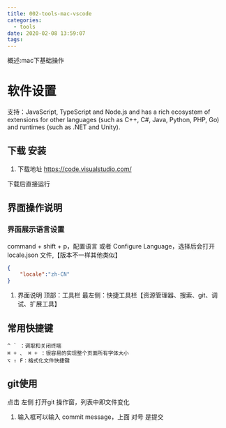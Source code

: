 ```yaml
---
title: 002-tools-mac-vscode
categories:
  - tools
date: 2020-02-08 13:59:07
tags:
---
```


概述:mac下基础操作

<!--more-->
# 软件设置

支持：JavaScript, TypeScript and Node.js and has a rich ecosystem of extensions for other languages (such as C++, C#, Java, Python, PHP, Go) and runtimes (such as .NET and Unity).

## 下载 安装
1. 下载地址
https://code.visualstudio.com/

下载后直接运行

## 界面操作说明

### 界面展示语言设置

command + shift + p，配置语言 或者 Configure Language，选择后会打开 locale.json 文件,【版本不一样其他类似】
``` json
{
	"locale":"zh-CN"
}
```
1. 界面说明
顶部：工具栏
最左侧：快捷工具栏【资源管理器、搜索、git、调试、扩展工具】

## 常用快捷键
```
^ ` ：调取和关闭终端
⌘ + 、 ⌘ + ：很容易的实现整个页面所有字体大小
⌥ ⇧ F：格式化文件快捷键

```

## git使用

点击 左侧 打开git 操作窗，列表中即文件变化

1. 输入框可以输入 commit message，上面 对号 是提交 





